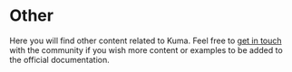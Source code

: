 # Other

Here you will find other content related to Kuma. Feel free to [get in touch](/community) with the community if you wish more content or examples to be added to the official documentation.